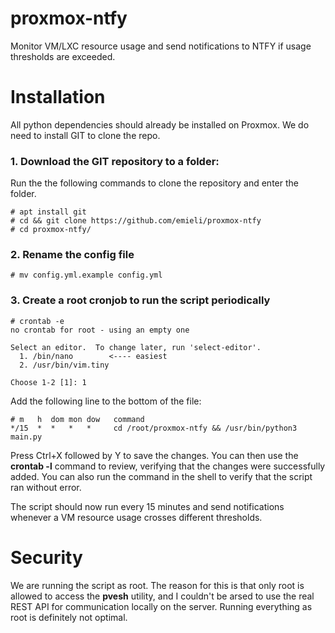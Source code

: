 # proxmox-ntfy
Monitor VM/LXC resource usage and send notifications to NTFY if usage thresholds are exceeded.

# Installation
All python dependencies should already be installed on Proxmox. We do need to install GIT to clone the repo.

### 1. Download the GIT repository to a folder:
Run the the following commands to clone the repository and enter the folder.
```
# apt install git
# cd && git clone https://github.com/emieli/proxmox-ntfy
# cd proxmox-ntfy/
```

### 2. Rename the config file
```
# mv config.yml.example config.yml
```

### 3. Create a root cronjob to run the script periodically
```
# crontab -e
no crontab for root - using an empty one

Select an editor.  To change later, run 'select-editor'.
  1. /bin/nano        <---- easiest
  2. /usr/bin/vim.tiny

Choose 1-2 [1]: 1
```

Add the following line to the bottom of the file:
```
# m   h  dom mon dow   command
*/15  *  *   *   *     cd /root/proxmox-ntfy && /usr/bin/python3 main.py
```

Press Ctrl+X followed by Y to save the changes. You can then use the **crontab -l** command to review, verifying that the changes were successfully added. You can also run the command in the shell to verify that the script ran without error.

The script should now run every 15 minutes and send notifications whenever a VM resource usage crosses different thresholds.

# Security
We are running the script as root. The reason for this is that only root is allowed to access the **pvesh** utility, and I couldn't be arsed to use the real REST API for communication locally on the server. Running everything as root is definitely not optimal.
